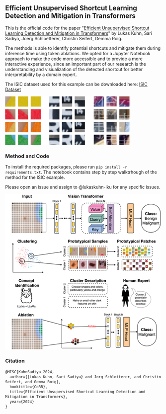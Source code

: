 ## Efficient Unsupervised Shortcut Learning Detection and Mitigation in Transformers

This is the official code for the paper "[Efficient Unsupervised Shortcut Learning Detection and Mitigation in Transformers](https://arxiv.org/pdf/2501.00942)" by Lukas Kuhn, Sari Sadiya, Joerg Schloetterer, Christin Seifert, Gemma Roig.

The methods is able to identify potential shortcuts and mitigate them during inference time using token ablations. We opted for a Jupyter Notebook approach to make the code more accessible and to provide a more interactive experience, since an important part of our research is the understanding and visiualization of the detected shortcut for better interpretability by a domain expert.

The ISIC dataset used for this example can be downloaded here: [ISIC Dataset](https://challenge.isic-archive.com/data/)

<img src="./docs/protoPatches.png" width="400"/>

### Method and Code

To install the required packages, please run `pip install -r requirements.txt`. The notebook contains step by step walktrhough of the method for the ISIC example.

Please open an issue and assign to @lukaskuhn-lku for any specific issues.

<img src="./docs/method.png" width="500"/>

### Citation

```
@MISC{KuhnSadiya_2024,
  author={{Lukas Kuhn, Sari Sadiya} and Jorg Schlotterer, and Christin Seifert, and Gemma Roig},
  booktitle={CoRR}, 
  title={Efficient Unsupervised Shortcut Learning Detection and Mitigation in Transformers}, 
  year={2024}
}
```

